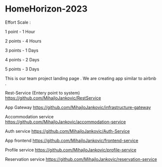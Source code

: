 # HomeHorizon-2023

Effort Scale : 

1 point - 1 Hour

2 points - 4 Hours

3 points - 1 Days

4 points - 2 Days

5 points - 3 Days

This is our team project landing page . We are creating app similar to airbnb .

Rest-Service (Entery point to system)  https://github.com/MihajloJankovic/RestService

App Gateway https://github.com/MihajloJankovic/infrastructure-gateway

Accommodation service https://github.com/MihajloJankovic/accommodation-service

Auth service https://github.com/MihajloJankovic/Auth-Service

App frontend https://github.com/MihajloJankovic/frontend-service

Profile service https://github.com/MihajloJankovic/profile-service

Reservation service https://github.com/MihajloJankovic/reservation-service

